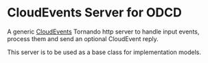 # CloudEvents Server for ODCD

A generic [CloudEvents](https://cloudevents.io/) Tornando http server to handle input events, process them and send an optional CloudEvent reply.

This server is to be used as a base class for implementation models.

